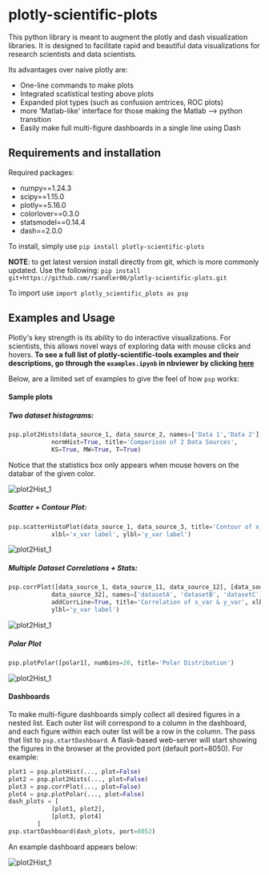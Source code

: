 # plotly-scientific-plots

This python library is meant to augment the plotly and dash visualization libraries.
It is designed to facilitate rapid and beautiful data visualizations for research scientists and data scientists.

Its advantages over naive plotly are:
* One-line commands to make plots
* Integrated scatistical testing above plots
* Expanded plot types (such as confusion amtrices, ROC plots)
* more 'Matlab-like' interface for those making the Matlab --> python transition
* Easily make full multi-figure dashboards in a single line using Dash

## Requirements and installation

Required packages:
* numpy==1.24.3
* scipy==1.15.0
* plotly==5.16.0
* colorlover==0.3.0
* statsmodel==0.14.4
* dash==2.0.0

To install, simply use `pip install plotly-scientific-plots`


**NOTE**: to get latest version install directly from git, which is more commonly updated. Use the following: 
`pip install git+https://github.com/rsandler00/plotly-scientific-plots.git`


To import use `import plotly_scientific_plots as psp`

## Examples and Usage

Plotly's key strength is its ability to do interactive visualizations. 
For scientists, this allows novel ways of exploring data with mouse clicks and hovers. **To see a full list of plotly-scientific-tools examples and their descriptions, go through the `examples.ipynb` 
in nbviewer by clicking [here][1]**

Below, are a limited set of examples to give the feel of how `psp` works:

#### Sample plots

##### Two dataset histograms:

```python
psp.plot2Hists(data_source_1, data_source_2, names=['Data 1','Data 2'],
            normHist=True, title='Comparison of 2 Data Sources',
            KS=True, MW=True, T=True)
```

Notice that the statistics box only appears when mouse hovers on the databar of the given color. 

![plot2Hist_1](images/plot2Hist_1.png?raw=true "plot2Hist_1")


##### Scatter + Contour Plot:

```python
psp.scatterHistoPlot(data_source_1, data_source_3, title='Contour of x_var & y_var', 
            xlbl='x_var label', ylbl='y_var label')
```
![plot2Hist_1](images/contour_and_scatter.png?raw=true "contour_and_scatter")


##### Multiple Dataset Correlations + Stats:

```python
psp.corrPlot([data_source_1, data_source_11, data_source_12], [data_source_3, data_source_31, 
            data_source_32], names=['datasetA', 'datasetB', 'datasetC'],addCorr=True, 
            addCorrLine=True, title='Correlation of x_var & y_var', xlbl='x_var label', 
            ylbl='y_var label')
```
![plot2Hist_1](images/corrPlot_multi.png?raw=true "corrPlot_multi")


##### Polar Plot

```python
psp.plotPolar([polar1], numbins=20, title='Polar Distribution')
```
![plot2Hist_1](images/polar1.png?raw=true "polar1")


#### Dashboards

To make multi-figure dashboards simply collect all desired figures in a nested list. Each outer list will correspond 
to a column in the dashboard, and each figure within each outer list will be a row in the column. The pass that list 
to `psp.startDashboard`. A flask-based web-server will start showing the figures in the browser at the provided port 
(default port=8050). For example:

```python
plot1 = psp.plotHist(..., plot=False)
plot2 = psp.plot2Hists(..., plot=False)
plot3 = psp.corrPlot(..., plot=False)
plot4 = psp.plotPolar(..., plot=False)
dash_plots = [
            [plot1, plot2],
            [plot3, plot4]
        ]
psp.startDashboard(dash_plots, port=8052)
```

An example dashboard appears below:

![plot2Hist_1](images/dashboard1.png?raw=true "dashboard1")




[1]: https://nbviewer.jupyter.org/github/rsandler00/plotly-scientific-plots/blob/master/examples.ipynb
 

 
